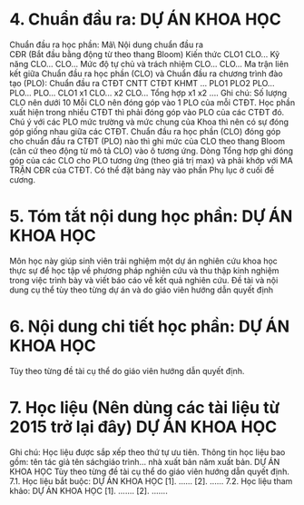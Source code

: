 # 4. Chuẩn đầu ra: DỰ ÁN KHOA HỌC
Chuẩn đầu ra học phần: Mã\ Nội dung chuẩn đầu ra\
CĐR (Bắt đầu bằng động từ theo thang Bloom) Kiến thức
CLO1
CLO...
Kỹ năng
CLO...
CLO...
Mức độ tự chủ và trách nhiệm
CLO...
CLO... Ma trận liên kết giữa Chuẩn đầu ra học phần (CLO) và Chuẩn đầu ra
chương trình đào tạo (PLO):
Chuẩn đầu ra CTĐT CNTT CTĐT KHMT ... PLO1 PLO2 PLO... PLO... PLO...
CLO1 x1
CLO... x2
CLO...
Tổng hợp x1 x2 ....
Ghi chú: Số lượng CLO nên dưới 10 Mỗi CLO nên đóng góp vào 1 PLO của mỗi CTĐT. Học phần xuất hiện trong nhiều CTĐT thì phải đóng góp vào PLO của các CTĐT đó. Chú ý với các PLO mức trường và mức chung của Khoa thì nên có sự đóng góp giống nhau giữa các CTĐT. Chuẩn đầu ra học phần (CLO) đóng góp cho chuẩn đầu ra CTĐT (PLO) nào thì ghi mức của CLO theo thang Bloom (căn cứ theo động từ mô tả CLO) vào ô tương ứng. Dòng Tổng hợp ghi đóng góp của các CLO cho PLO tương ứng (theo giá trị max) và phải khớp với MA TRẬN CĐR của CTĐT. Có thể đặt bảng này vào phần Phụ lục ở cuối đề cương.
# 5. Tóm tắt nội dung học phần: DỰ ÁN KHOA HỌC
Môn học này giúp sinh viên trải nghiệm một dự án nghiên cứu khoa học thực sự để học tập về phương pháp nghiên cứu và thu thập kinh nghiệm trong việc trình bày và viết báo cáo về kết quả nghiên cứu. Đề tài và nội dung cụ thể tùy theo từng dự án và do giáo viên hướng dẫn quyết định
# 6. Nội dung chi tiết học phần: DỰ ÁN KHOA HỌC
Tùy theo từng đề tài cụ thể do giáo viên hướng dẫn quyết định.
# 7. Học liệu (Nên dùng các tài liệu từ 2015 trở lại đây) DỰ ÁN KHOA HỌC
Ghi chú: Học liệu được sắp xếp theo thứ tự ưu tiên. Thông tin học liệu bao gồm: tên tác giả tên sáchgiáo trình... nhà xuất bản năm xuất bản. DỰ ÁN KHOA HỌC
Tùy theo từng đề tài cụ thể do giáo viên hướng dẫn quyết định.
7.1. Học liệu bắt buộc: DỰ ÁN KHOA HỌC \[1\]. ...\...
\[2\]. ...\...
7.2. Học liệu tham khảo: DỰ ÁN KHOA HỌC \[1\]. ...\....
\[2\]. ...\....
